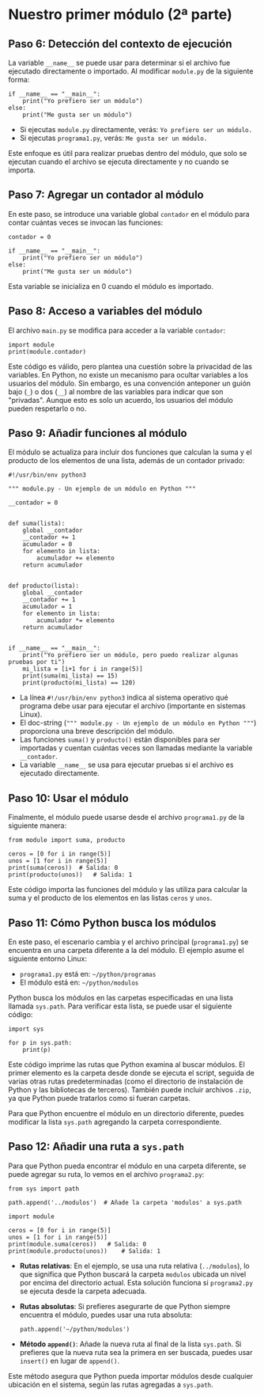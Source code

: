 # Nuestro primer módulo (2ª parte)
## Paso 6: Detección del contexto de ejecución

La variable `__name__` se puede usar para determinar si el archivo fue ejecutado directamente o importado. Al modificar `module.py` de la siguiente forma:

```
if __name__ == "__main__":
    print("Yo prefiero ser un módulo")
else:
    print("Me gusta ser un módulo")
```

* Si ejecutas `module.py` directamente, verás: `Yo prefiero ser un módulo.`
* Si ejecutas `programa1.py`, verás: `Me gusta ser un módulo.`

Este enfoque es útil para realizar pruebas dentro del módulo, que solo se ejecutan cuando el archivo se ejecuta directamente y no cuando se importa.

## Paso 7: Agregar un contador al módulo

En este paso, se introduce una variable global `contador` en el módulo para contar cuántas veces se invocan las funciones:

```
contador = 0

if __name__ == "__main__":
    print("Yo prefiero ser un módulo")
else:
    print("Me gusta ser un módulo")
```

Esta variable se inicializa en 0 cuando el módulo es importado.

## Paso 8: Acceso a variables del módulo

El archivo `main.py` se modifica para acceder a la variable `contador`:

```
import module
print(module.contador)
```

Este código es válido, pero plantea una cuestión sobre la privacidad de las variables. En Python, no existe un mecanismo para ocultar variables a los usuarios del módulo. Sin embargo, es una convención anteponer un guión bajo (`_`) o dos (`__`) al nombre de las variables para indicar que son "privadas". Aunque esto es solo un acuerdo, los usuarios del módulo pueden respetarlo o no.

## Paso 9: Añadir funciones al módulo

El módulo se actualiza para incluir dos funciones que calculan la suma y el producto de los elementos de una lista, además de un contador privado:

```
#!/usr/bin/env python3

""" module.py - Un ejemplo de un módulo en Python """

__contador = 0


def suma(lista):
    global __contador
    __contador += 1
    acumulador = 0
    for elemento in lista:
        acumulador += elemento
    return acumulador


def producto(lista):
    global __contador
    __contador += 1
    acumulador = 1
    for elemento in lista:
        acumulador *= elemento
    return acumulador


if __name__ == "__main__":
    print("Yo prefiero ser un módulo, pero puedo realizar algunas pruebas por ti")
    mi_lista = [i+1 for i in range(5)]
    print(suma(mi_lista) == 15)
    print(producto(mi_lista) == 120)
```

* La línea `#!/usr/bin/env python3` indica al sistema operativo qué programa debe usar para ejecutar el archivo (importante en sistemas Linux).
* El doc-string (`""" module.py - Un ejemplo de un módulo en Python """`) proporciona una breve descripción del módulo.
* Las funciones `suma()` y `producto()` están disponibles para ser importadas y cuentan cuántas veces son llamadas mediante la variable `__contador`.
* La variable `__name__` se usa para ejecutar pruebas si el archivo es ejecutado directamente.

## Paso 10: Usar el módulo

Finalmente, el módulo puede usarse desde el archivo `programa1.py` de la siguiente manera:

```
from module import suma, producto

ceros = [0 for i in range(5)]
unos = [1 for i in range(5)]
print(suma(ceros))  # Salida: 0
print(producto(unos))   # Salida: 1
```

Este código importa las funciones del módulo y las utiliza para calcular la suma y el producto de los elementos en las listas `ceros` y `unos`.

## Paso 11: Cómo Python busca los módulos

En este paso, el escenario cambia y el archivo principal (`programa1.py`) se encuentra en una carpeta diferente a la del módulo. El ejemplo asume el siguiente entorno Linux:

* `programa1.py` está en: `~/python/programas`
* El módulo está en: `~/python/modulos`

Python busca los módulos en las carpetas especificadas en una lista llamada `sys.path`. Para verificar esta lista, se puede usar el siguiente código:

```
import sys

for p in sys.path:
    print(p)
```

Este código imprime las rutas que Python examina al buscar módulos. El primer elemento es la carpeta desde donde se ejecuta el script, seguida de varias otras rutas predeterminadas (como el directorio de instalación de Python y las bibliotecas de terceros). También puede incluir archivos `.zip`, ya que Python puede tratarlos como si fueran carpetas.

Para que Python encuentre el módulo en un directorio diferente, puedes modificar la lista `sys.path` agregando la carpeta correspondiente.

## Paso 12: Añadir una ruta a `sys.path`

Para que Python pueda encontrar el módulo en una carpeta diferente, se puede agregar su ruta, lo vemos en el archivo `programa2.py`:

```
from sys import path

path.append('../modulos')  # Añade la carpeta 'modulos' a sys.path

import module

ceros = [0 for i in range(5)]
unos = [1 for i in range(5)]
print(module.suma(ceros))   # Salida: 0
print(module.producto(unos))    # Salida: 1
```

* **Rutas relativas**: En el ejemplo, se usa una ruta relativa (`../modulos`), lo que significa que Python buscará la carpeta `modulos` ubicada un nivel por encima del directorio actual. Esta solución funciona si `programa2.py` se ejecuta desde la carpeta adecuada.
- **Rutas absolutas**: Si prefieres asegurarte de que Python siempre encuentra el módulo, puedes usar una ruta absoluta:  
  ```
  path.append('~/python/modulos')
  ```
- **Método `append()`**: Añade la nueva ruta al final de la lista `sys.path`. Si prefieres que la nueva ruta sea la primera en ser buscada, puedes usar `insert()` en lugar de `append()`.

Este método asegura que Python pueda importar módulos desde cualquier ubicación en el sistema, según las rutas agregadas a `sys.path`.

